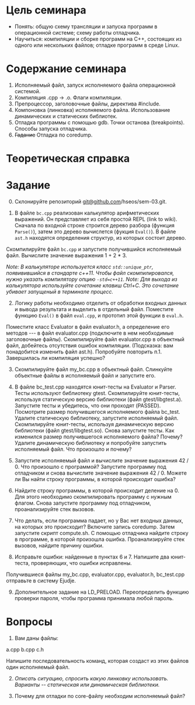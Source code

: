 # Цель семинара
  * Понять: общую схему трансляции и запуска программ в операционной системе; схему работы отладчика.
  * Научиться: компиляции и сборке программ на C++, состоящих из одного или нескольких файлов; отладке программ в среде Linux.

# Содержание семинара
  1. Исполняемый файл, запуск исполняемого файла операционной системой.
  2. Компиляция .cpp -> .o. Флаги компиляции.
  3. Препроцессор, заголовочные файлы, директива #include.
  4. Компоновка (линковка) исполняемого файла. Использование динамических и статических библиотек.
  5. Отладка программы с помощью gdb. Точки останова (breakpoints). Способы запуска отладчика.
  6. ~~Гадание~~ Отладка по coredump.

# Теоретическая справка



# Задание
0. Склонируйте репозиторий git@github.com/hseos/sem-03.git.

1. В файле `bc.cpp` реализован калькулятор арифметических выражений. Он представляет из себя простой REPL (link to wiki).
Сначала по входной строке строится дерево разбора (функция `Parse()`), затем это дерево вычислется (фукция `Eval()`).
В файле `ast.h` находятся определения структур, из которых состоит дерево.

Скомпилируйте файл `bc.cpp` и запустите получившийся исполняемый файл. Вычислите значение выражения 1 + 2 * 3.

*Note: В калькуляторе используется класс `std::unique_ptr`, появивившийся в стандарте c++11. Чтобы файл скомпилировался,
нужно указать компилятору опцию `-std=c++11`.*
*Note: Для выхода из калькулятора используйте сочетание клавиш Ctrl+C. Это сочетание убивает запущеный в терминале процесс.*

2. Логику работы необходимо отделить от обработки входных данных и вывода результата и выделить в отдельный файл.
Поместите функцию `Eval()` в файл `eval.cpp`, и прототип этой функции в `eval.h`.

Поместите класс Evaluator в файл evaluator.h, а определение его методов --- в файл evaluator.cpp (подключите в нем необходимые заголовочные файлы).
Скомпилируйте файл evaluator.cpp в объектный файл, добейтесь отсутствия ошибок компиляции. (Подсказка: вам понадобится изменить файл ast.h).
Попробуйте повторить п.1. Завершилась ли компиляция успешно?

3. Скомпилируйте файл my_bc.cpp в объектный файл. Слинкуйте объектные файлы в исполняемый файл и запустите его.

4. В файле bc_test.cpp находятся юнит-тесты на Evaluator и Parser. Тесты используют библиотеку gtest.
Скомпилируйте юнит-тесты, используя статическую версию библиотеки (файл gtest/libgtest.a). Запустите тесты и убедитесь, что они проходят (PASSED). Посмотрите размер получившегося исполняемого файла bc_test. Удалите статическую библиотеку, запустите исполняемый файл.
Скомпилируйте юнит-тесты, используя динамическую версию библиотеки (файл gtest/libgtest.so). Снова запустите тесты. Как изменился размер получившегося исполняемого файла? Почему? Удалите динамическую библиотеку и попробуйте запустить исполняемый файл. Что произошло и почему?


5. Запустите исполняемый файл и вычислите значение выражения 42 / 0. Что произошло с программой? Запустите программу под отладчиком и снова вычислите значение выражения 42 / 0. Можете ли Вы найти строку программы, в которой происходит ошибка?

6. Найдите строку программы, в которой происходит деление на 0. Для этого необходимо скомпилировать программу с нужным флагом. Снова запустите программу под отладчиком, проанализируйте стек вызовов.

7. Что делать, если программа падает, но у Вас нет входных данных, на которых это происходит?
Включите запись coredump. Затем запустите скрипт compute.sh.
С помощью отладчика найдите строку в программе, в которой произошла ошибка. Проанализируйте стек вызовов, найдите причину ошибки.

8. Исправьте ошибки: найденные в пунктах 6 и 7. Напишите два юнит-теста, проверяющих, что ошибки исправлены.

Получившиеся файлы my_bc.cpp, evaluator.cpp, evaluator.h, bc_test.cpp отправьте в систему Ejudje.

9. Дополнительное задание на LD_PRELOAD. Переопределить функцию проверки пароля, чтобы программа принимала любой пароль.

# Вопросы

1. Вам даны файлы:

a.cpp
b.cpp
c.h

Напишите последовательность команд, которая создаст из этих файлов один исполняемый файл.

2. *Описать ситуацию, спросить какую линковку использовать. Варианты -- статическая или динамическая библиотеки.*

3. Почему для отладки по core-файлу необходим исполняемый файл?
